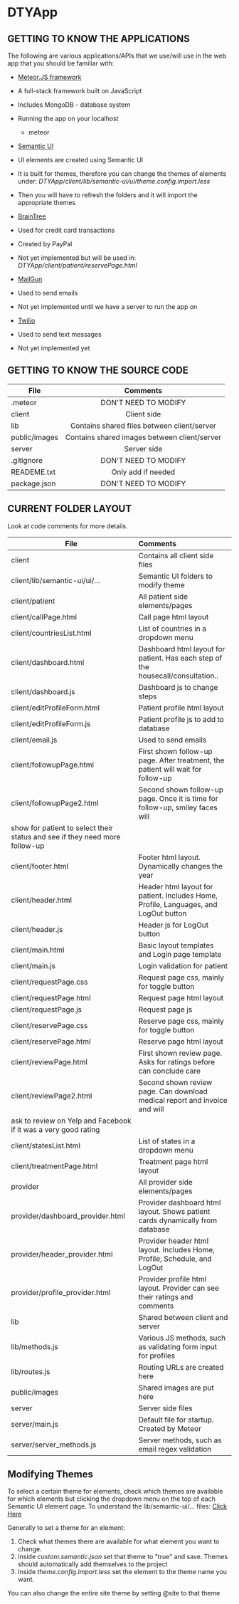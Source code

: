 # DTYApp

## GETTING TO KNOW THE APPLICATIONS
The following are various applications/APIs that we use/will use in the web app that you should be familiar with:

* [Meteor.JS framework](https://www.meteor.com/)
 * A full-stack framework built on JavaScript
 * Includes MongoDB - database system
 * Running the app on your localhost
   * meteor

* [Semantic UI](http://semantic-ui.com/usage/theming.html)
 * UI elements are created using Semantic UI
 * It is built for themes, therefore you can change the themes of elements under: _DTYApp/client/lib/semantic-ui/ui/theme.config.import.less_
 * Then you will have to refresh the folders and it will import the appropriate themes

* [BrainTree](https://www.braintreepayments.com/)
 * Used for credit card transactions
 * Created by PayPal
 * Not yet implemented but will be used in: _DTYApp/client/patient/reservePage.html_

* [MailGun](https://www.mailgun.com/)
 * Used to send emails
 * Not yet implemented until we have a server to run the app on

* [Twilio](https://www.twilio.com/)
 * Used to send text messages
 * Not yet implemented yet

## GETTING TO KNOW THE SOURCE CODE


| File          | Comments                                     |
| ------------- |:--------------------------------------------:|
| .meteor       | DON'T NEED TO MODIFY                         |
| client        | Client side                                  |
| lib           | Contains shared files between client/server  |
| public/images | Contains shared images between client/server |
| server        | Server side                                  |
| .gitignore    | DON'T NEED TO MODIFY                         |
| READEME.txt   | Only add if needed                           |
| package.json  | DON'T NEED TO MODIFY                         |

## CURRENT FOLDER LAYOUT
Look at code comments for more details.

| File                             | Comments                                                                         		|
|----------------------------------|:---------------------------------------------------------------------------------------|
| client                           | Contains all client side files                                                   		|
| client/lib/semantic-ui/ui/...    | Semantic UI folders to modify theme                                              		|
| client/patient                   | All patient side elements/pages                                                  		|
| client/callPage.html             | Call page html layout                                                            		|
| client/countriesList.html        | List of countries in a dropdown menu                                             		|
| client/dashboard.html            | Dashboard html layout for patient. Has each step of the housecall/consultation.. 		|
| client/dashboard.js              | Dashboard js to change steps                                                     		|
| client/editProfileForm.html      | Patient profile html layout                                                      		|
| client/editProfileForm.js        | Patient profile js to add to database                                            		|
| client/email.js                  | Used to send emails                                                              		|
| client/followupPage.html         | First shown follow-up page. After treatment, the patient will wait for follow-up 		|
| client/followupPage2.html        | Second shown follow-up page. Once it is time for follow-up, smiley faces will 
									 show for patient to select their status and see if they need more follow-up 			|
| client/footer.html               | Footer html layout. Dynamically changes the year                                 		|
| client/header.html               | Header html layout for patient. Includes Home, Profile, Languages, and LogOut button 	|
| client/header.js                 | Header js for LogOut button                                                     		|
| client/main.html                 | Basic layout templates and Login page template                                   		|
| client/main.js                   | Login validation for patient                                                     		|
| client/requestPage.css           | Request page css, mainly for toggle button                                       		|
| client/requestPage.html          | Request page html layout                                                         		|
| client/requestPage.js            | Request page js                                                                  		|
| client/reservePage.css           | Reserve page css, mainly for toggle button                                       		|
| client/reservePage.html          | Reserve page html layout                                                         		|	
| client/reviewPage.html           | First shown review page. Asks for ratings before can conclude care               		|
| client/reviewPage2.html          | Second shown review page. Can download medical report and invoice and will 
									 ask to review on Yelp and Facebook if it was a very good rating 						|
| client/statesList.html           | List of states in a dropdown menu                                                		|
| client/treatmentPage.html        | Treatment page html layout                                                       		|
| provider                         | All provider side elements/pages                                                 		|
| provider/dashboard_provider.html | Provider dashboard html layout. Shows patient cards dynamically from database	  		|
| provider/header_provider.html    | Provider header html layout. Includes Home, Profile, Schedule, and LogOut       		|
| provider/profile_provider.html   | Provider profile html layout. Provider can see their ratings and comments        		|
| lib                              | Shared between client and server                                                 		|
| lib/methods.js                   | Various JS methods, such as validating form input for profiles                   		|
| lib/routes.js                    | Routing URLs are created here                                                    		|
| public/images                    | Shared images are put here                                                       		|
| server                           | Server side files                                                                		|
| server/main.js                   | Default file for startup. Created by Meteor                                      		|
| server/server_methods.js         | Server methods, such as email regex validation                                   		|


## Modifying Themes
To select a certain theme for elements, check which themes are available for which elements but clicking the dropdown menu on the top of each Semantic UI element page. To understand the lib/semantic-ui/... files: [Click Here](https://github.com/Semantic-Org/Semantic-UI-Meteor) 

Generally to set a theme for an element:

1. Check what themes there are available for what element you want to change.
2. Inside _custom.semantic.json_ set that theme to "true" and save. Themes should automatically add themselves to the project
3. Inside _theme.config.import.less_ set the element to the theme name you want.

You can also change the entire site theme by setting @site to that theme
